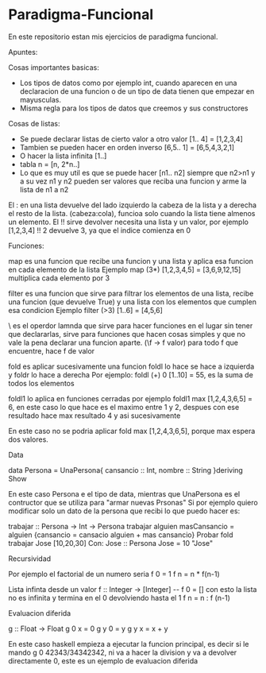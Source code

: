 # Paradigma-Funcional
En este repositorio estan mis ejercicios de paradigma funcional.

Apuntes: 

Cosas importantes basicas:
- Los tipos de datos como por ejemplo int, cuando aparecen en una declaracion de una funcion o de un tipo de data tienen que empezar en mayusculas.
- Misma regla para los tipos de datos que creemos y sus constructores

Cosas de listas:
- Se puede declarar listas de cierto valor a otro valor [1.. 4] = [1,2,3,4]
- Tambien se pueden hacer en orden inverso [6,5.. 1] = [6,5,4,3,2,1]
- O hacer la lista infinita [1..]
- tabla n = [n, 2*n..]
- Lo que es muy util es que se puede hacer [n1.. n2] siempre que n2>n1 y a su vez n1 y n2 pueden ser valores que reciba una funcion y arme la lista de n1 a n2

El : en una lista devuelve del lado izquierdo la cabeza de la lista y a derecha el resto de la lista. (cabeza:cola), funcioa solo cuando la lista tiene almenos un elemento.
El !! sirve devolver necesita una lista y un valor, por ejemplo [1,2,3,4] !! 2 devuelve 3, ya que el indice comienza en 0

Funciones:

map es una funcion que recibe una funcion y una lista y aplica esa funcion en cada elemento de la lista 
Ejemplo map (3*) [1,2,3,4,5] = [3,6,9,12,15]  multiplica cada elemento por 3

filter es una funcion que sirve para filtrar los elementos de una lista, recibe una funcion (que devuelve True) y una lista con los elementos que cumplen esa condicion
Ejemplo filter (>3) [1..6] = [4,5,6]

\ es el operdor lamnda que sirve para hacer funciones en el lugar sin tener que declararlas, sirve para funciones que hacen cosas simples y que no vale la pena declarar una funcion aparte. 
(\f -> f valor) para todo f que encuentre, hace f de valor

fold es aplicar sucesivamente una funcion foldl lo hace se hace a izquierda y foldr lo hace a derecha
Por ejemplo:  foldl (+) 0 [1..10] = 55, es la suma de todos los elementos

foldl1 lo aplica en funciones cerradas por ejemplo 
foldl1 max [1,2,4,3,6,5] = 6, en este caso lo que hace es el maximo entre 1 y 2, despues con ese resultado hace max resultado 4 y asi sucesivamente

En este caso no se podria aplicar fold max [1,2,4,3,6,5], porque max espera dos valores.

Data

data Persona = UnaPersona{
    cansancio :: Int,
    nombre :: String
}deriving Show

En este caso Persona e el tipo de data, mientras que UnaPersona es el contructor que se utiliza para "armar nuevas Prsonas" 
Si por ejemplo quiero modificar solo un dato de la persona que recibi lo que puedo hacer es:

trabajar :: Persona -> Int -> Persona
trabajar alguien masCansancio = alguien {cansancio = cansacio alguien + mas cansancio}
Probar fold trabajar Jose [10,20,30]
Con:
Jose :: Persona
Jose = 10 "Jose"

Recursividad

Por ejemplo el factorial de un numero seria
f 0 = 1
f n = n * f(n-1)

Lista infinta desde un valor
f :: Integer -> [Integer]
-- f 0 = [] con esto la lista no es infinita y termina en el 0 devolviendo hasta el 1
f n = n : f (n-1)

Evaluacion diferida

g :: Float -> Float
g 0 x = 0
g y 0 = y
g y x = x + y 

En este caso haskell empieza a ejecutar la funcion principal, es decir si le mando g 0 42343/34342342, ni va a hacer la division y va a devolver directamente 0, este es un ejemplo de evaluacion diferida